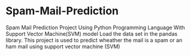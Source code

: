 # Spam-Mail-Prediction

Spam Mail Prediction Project Using Python Programming Language With Support Vector Machine(SVM) model
Load the data set in the pandas library.
This project is used to predict wheather the mail is a spam or an ham mail using support vector machine (SVM)
